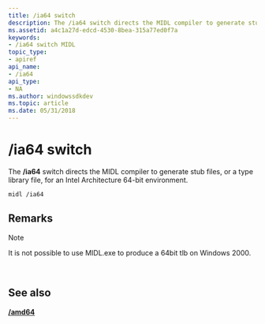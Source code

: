 ```yaml
---
title: /ia64 switch
description: The /ia64 switch directs the MIDL compiler to generate stub files, or a type library file, for an Intel Architecture 64-bit environment.
ms.assetid: a4c1a27d-edcd-4530-8bea-315a77ed0f7a
keywords:
- /ia64 switch MIDL
topic_type:
- apiref
api_name:
- /ia64
api_type:
- NA
ms.author: windowssdkdev
ms.topic: article
ms.date: 05/31/2018
---
```


# /ia64 switch

The **/ia64** switch directs the MIDL compiler to generate stub files, or a type library file, for an Intel Architecture 64-bit environment.

``` syntax
midl /ia64
```

## Remarks

> [!Note]  
> It is not possible to use MIDL.exe to produce a 64bit tlb on Windows 2000.

 

## See also

<dl> <dt>

[**/amd64**](-amd64.md)
</dt> </dl>

 

 




